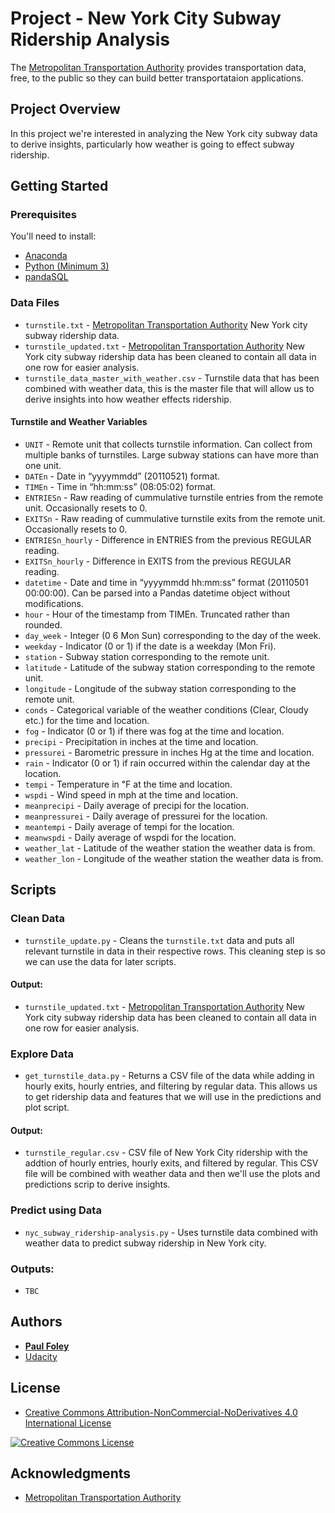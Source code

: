 # Project - New York City Subway Ridership Analysis

The [Metropolitan Transportation Authority](http://web.mta.info/developers/) provides transportation data, free, to the public so they can build better transportataion applications.


## Project Overview

In this project we're interested in analyzing the New York city subway data to derive insights, particularly how weather is going to effect subway ridership.


## Getting Started

### Prerequisites

You'll need to install:

* [Anaconda](https://www.continuum.io/downloads)
* [Python (Minimum 3)](https://www.continuum.io/blog/developer-blog/python-3-support-anaconda)
* [pandaSQL](https://anaconda.org/anaconda/pandasql)

### Data Files

* `turnstile.txt` - [Metropolitan Transportation Authority](http://web.mta.info/developers/) New York city subway ridership data.
* `turnstile_updated.txt` - [Metropolitan Transportation Authority](http://web.mta.info/developers/) New York city subway ridership data has been cleaned to contain all data in one row for easier analysis.
* `turnstile_data_master_with_weather.csv` - Turnstile data that has been combined with weather data, this is the master file that will allow us to derive insights into how weather effects ridership.

#### Turnstile and Weather Variables

* `UNIT` - Remote unit that collects turnstile information. Can collect from multiple banks of turnstiles. Large subway stations can have more than one unit.
* `DATEn` - Date in “yyyymmdd” (20110521) format.
* `TIMEn` - Time in “hh:mm:ss” (08:05:02) format.
* `ENTRIESn` - Raw reading of cummulative turnstile entries from the remote unit. Occasionally resets to 0.
* `EXITSn` - Raw reading of cummulative turnstile exits from the remote unit. Occasionally resets to 0.
* `ENTRIESn_hourly` - Difference in ENTRIES from the previous REGULAR reading.
* `EXITSn_hourly` - Difference in EXITS from the previous REGULAR reading.
* `datetime` - Date and time in “yyyymmdd hh:mm:ss” format (20110501 00:00:00). Can be parsed into a Pandas datetime object without modifications.
* `hour` - Hour of the timestamp from TIMEn. Truncated rather than rounded. 
* `day_week` - Integer (0 6 Mon Sun) corresponding to the day of the week.
* `weekday` - Indicator (0 or 1) if the date is a weekday (Mon Fri).
* `station` - Subway station corresponding to the remote unit.
* `latitude` - Latitude of the subway station corresponding to the remote unit.
* `longitude` - Longitude of the subway station corresponding to the remote unit.
* `conds` - Categorical variable of the weather conditions (Clear, Cloudy etc.) for the time and location.
* `fog` - Indicator (0 or 1) if there was fog at the time and location.
* `precipi` - Precipitation in inches at the time and location.
* `pressurei` - Barometric pressure in inches Hg at the time and location.
* `rain` - Indicator (0 or 1) if rain occurred within the calendar day at the location.
* `tempi` - Temperature in ℉ at the time and location.
* `wspdi` - Wind speed in mph at the time and location.
* `meanprecipi` - Daily average of precipi for the location.
* `meanpressurei` - Daily average of pressurei for the location.
* `meantempi` - Daily average of tempi for the location.
* `meanwspdi` - Daily average of wspdi for the location.
* `weather_lat` - Latitude of the weather station the weather data is from.
* `weather_lon` - Longitude of the weather station the weather data is from.


## Scripts

### Clean Data

* `turnstile_update.py` - Cleans the `turnstile.txt` data and puts all relevant turnstile in data in their respective rows. This cleaning step is so we can use the data for later scripts.

#### Output:

* `turnstile_updated.txt` - [Metropolitan Transportation Authority](http://web.mta.info/developers/) New York city subway ridership data has been cleaned to contain all data in one row for easier analysis.

### Explore Data

* `get_turnstile_data.py` - Returns a CSV file of the data while adding in hourly exits, hourly entries, and filtering by regular data. This allows us to get ridership data and features that we will use in the predictions and plot script.

#### Output:

* `turnstile_regular.csv` - CSV file of New York City ridership with the addtion of hourly entries, hourly exits, and filtered by regular. This CSV file will be combined with weather data and then we'll use the plots and predictions scrip to derive insights.


### Predict using Data

* `nyc_subway_ridership-analysis.py` - Uses turnstile data combined with weather data to predict subway ridership in New York city.

### Outputs:

* `TBC`


## Authors

* **[Paul Foley](https://github.com/paulfoley)**
* [Udacity](https://www.udacity.com/)


## License

* <a rel="license" href="https://creativecommons.org/licenses/by-nc-nd/4.0/"> Creative Commons Attribution-NonCommercial-NoDerivatives 4.0 International License</a>

<a rel="license" href="https://creativecommons.org/licenses/by-nc-nd/4.0/">
	<img alt="Creative Commons License" style="border-width:0" src="https://i.creativecommons.org/l/by-nc-nd/4.0/88x31.png" />
</a>


## Acknowledgments

* [Metropolitan Transportation Authority](http://web.mta.info/developers/)
